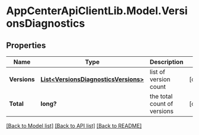 # AppCenterApiClientLib.Model.VersionsDiagnostics
## Properties

Name | Type | Description | Notes
------------ | ------------- | ------------- | -------------
**Versions** | [**List&lt;VersionsDiagnosticsVersions&gt;**](VersionsDiagnosticsVersions.md) | list of version count | [optional] 
**Total** | **long?** | the total count of versions | [optional] 

[[Back to Model list]](../README.md#documentation-for-models) [[Back to API list]](../README.md#documentation-for-api-endpoints) [[Back to README]](../README.md)

